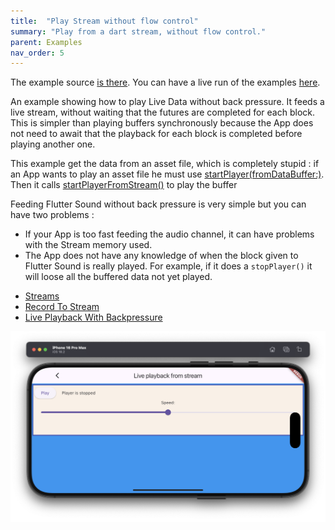 ```yaml
---
title:  "Play Stream without flow control"
summary: "Play from a dart stream, without flow control."
parent: Examples
nav_order: 5
---
```

The example source [is there](https://github.com/canardoux/flutter_sound/blob/master/example/lib/livePlaybackWithoutBackPressure/live_playback_without_back_pressure.dart). You can have a live run of the examples [here](/live/index.html).

An example showing how to play Live Data without back pressure. It feeds a live stream, without waiting that the futures are completed for each block. This is simpler than playing buffers synchronously because the App does not need to await that the playback for each block is completed before playing another one.

This example get the data from an asset file, which is completely stupid : if an App wants to play an asset file he must use [startPlayer(fromDataBuffer:)](/api/player/FlutterSoundPlayer/startPlayer.html).
Then it calls [startPlayerFromStream()](/api/player/FlutterSoundPlayer/startPlayerFromStream.html) to play the buffer

Feeding Flutter Sound without back pressure is very simple but you can have two problems :

* If your App is too fast feeding the audio channel, it can have problems with the Stream memory used.
* The App does not have any knowledge of when the block given to Flutter Sound is really played.
For example, if it does a `stopPlayer()` it will loose all the buffered data not yet played.

- [Streams](ex_streams)
- [Record To Stream](ex_record_to_stream)
- [Live Playback With Backpressure](fs-ex_playback_from_stream_2)

![screen shot](ScreenShots/PlaybackWithoutBackPressure.png)
